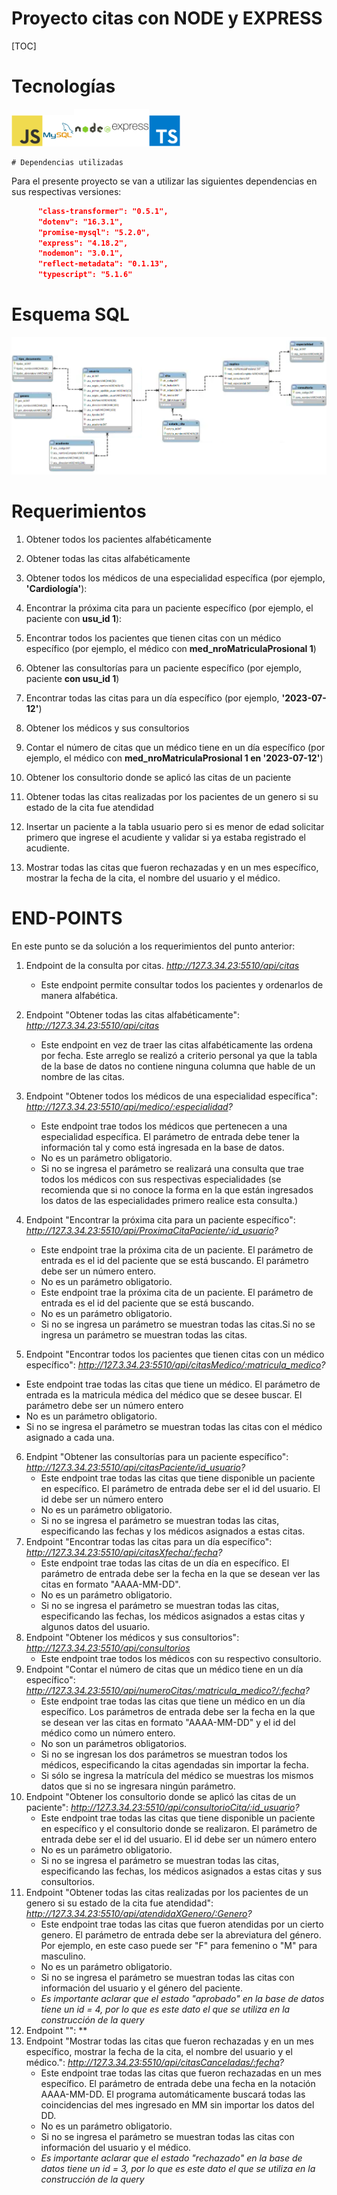 # Proyecto citas con NODE y EXPRESS

[TOC]

# Tecnologías

<img src="https://raw.githubusercontent.com/devicons/devicon/master/icons/javascript/javascript-original.svg" alt="javascript" width="50" height="50"/><img src="https://raw.githubusercontent.com/devicons/devicon/master/icons/mysql/mysql-original-wordmark.svg" alt="mysql" width="50" height="50"/><img src="https://raw.githubusercontent.com/devicons/devicon/master/icons/nodejs/nodejs-original-wordmark.svg" alt="nodejs" width="60" height="60"/><img src="https://raw.githubusercontent.com/devicons/devicon/master/icons/express/express-original-wordmark.svg" alt="express" width="60" height="60"/><img src="https://raw.githubusercontent.com/devicons/devicon/master/icons/typescript/typescript-original.svg" alt="typescript" width="50" height="50"/> 

	# Dependencias utilizadas

Para el presente proyecto se van a utilizar las siguientes dependencias en sus respectivas versiones:

  ```json
        "class-transformer": "0.5.1",
        "dotenv": "16.3.1",
        "promise-mysql": "5.2.0",
        "express": "4.18.2",
        "nodemon": "3.0.1",
        "reflect-metadata": "0.1.13",
        "typescript": "5.1.6"
  ```

# Esquema SQL 

![esquemaSql](./diagrama.png)



# Requerimientos

1. Obtener todos los pacientes alfabéticamente

2. Obtener todas las citas alfabéticamente

3. Obtener todos los médicos de una especialidad específica (por ejemplo, **'Cardiología'**):

4. Encontrar la próxima cita para un paciente específico (por ejemplo, el paciente con **usu_id 1**):

5. Encontrar todos los pacientes que tienen citas con un médico específico (por ejemplo, el médico con **med_nroMatriculaProsional 1**)

6. Obtener las consultorías para un paciente específico (por ejemplo, paciente **con usu_id 1**)

7. Encontrar todas las citas para un día específico (por ejemplo, **'2023-07-12'**)

8. Obtener los médicos y sus consultorios

9. Contar el número de citas que un médico tiene en un día específico (por ejemplo, el médico con **med_nroMatriculaProsional 1 en '2023-07-12'**)

10. Obtener los consultorio donde se aplicó las citas de un paciente

11. Obtener todas las citas realizadas por los pacientes de un genero si su estado de la cita fue atendidad

12. Insertar un paciente a la tabla usuario pero si es menor de edad solicitar primero que ingrese el acudiente y validar si ya estaba registrado el acudiente.

13. Mostrar todas las citas que fueron rechazadas y en un mes específico, mostrar la fecha de la cita, el nombre del usuario y el médico.



# END-POINTS  

En este punto se da solución a los requerimientos del punto anterior:

1. Endpoint de la consulta por citas. *http://127.3.34.23:5510/api/citas*
   * Este endpoint permite consultar todos los pacientes y ordenarlos de manera alfabética.

2. Endpoint "Obtener todas las citas alfabéticamente":  *http://127.3.34.23:5510/api/citas*
   * Este endpoint en vez de traer las citas alfabéticamente las ordena por fecha. Este arreglo se realizó a criterio personal ya que la tabla de la base de datos no contiene ninguna columna que hable de un nombre de las citas.
3. Endpoint "Obtener todos los médicos de una especialidad específica": *http://127.3.34.23:5510/api/medico/:especialidad?*
   * Este endpoint trae todos los médicos que pertenecen a una especialidad específica. El parámetro de entrada debe tener la información tal y como está ingresada en la base de datos. 
   * No es un parámetro obligatorio. 
   * Si no se ingresa el parámetro se realizará una consulta que trae todos los médicos con sus respectivas especialidades (se recomienda que si no conoce la forma en la que están ingresados los datos de las especialidades primero realice esta consulta.)
4. Endpoint "Encontrar la próxima cita para un paciente específico": *http://127.3.34.23:5510/api/ProximaCitaPaciente/:id_usuario?*
   * Este endpoint trae la próxima cita de un paciente. El parámetro de entrada es el id del paciente que se está buscando. El parámetro debe ser un número entero.
   * No es un parámetro obligatorio.
   * Este endpoint trae la próxima cita de un paciente. El parámetro de entrada es el id del paciente que se está buscando.
   * No es un parámetro obligatorio.
   * Si no se ingresa un parámetro se muestran todas las citas.Si no se ingresa un parámetro se muestran todas las citas.
5.  Endpoint "Encontrar todos los pacientes que tienen citas con un médico específico": *http://127.3.34.23:5510/api/citasMedico/:matricula_medico?*
   * Este endpoint trae todas las citas que tiene un médico. El parámetro de entrada es la matricula médica del médico que se desee buscar. El parámetro debe ser un número entero
   * No es un parámetro obligatorio.
   * Si no se ingresa el parámetro se muestran todas las citas con el médico asignado a cada una.
6. Endpint "Obtener las consultorías para un paciente específico": *http://127.3.34.23:5510/api/citasPaciente/id_usuario?*
   * Este endpoint trae todas las citas que tiene disponible un paciente en específico. El parámetro de entrada debe ser el id del usuario. El id debe ser un número entero
   * No es un parámetro obligatorio.
   * Si no se ingresa el parámetro se muestran todas las citas, especificando las fechas y los médicos asignados a estas citas.
7. Endpoint "Encontrar todas las citas para un día específico": *http://127.3.34.23:5510/api/citasXfecha/:fecha?*
   * Este endpoint trae todas las citas de un día en específico. El parámetro de entrada debe ser la fecha en la que se desean ver las citas en formato "AAAA-MM-DD".
   * No es un parámetro obligatorio.
   * Si no se ingresa el parámetro se muestran todas las citas, especificando las fechas, los médicos asignados a estas citas y algunos datos del usuario.
8. Endpoint "Obtener los médicos y sus consultorios":  *http://127.3.34.23:5510/api/consultorios*
   * Este endpoint trae todos los médicos con su respectivo consultorio.
9. Endpoint "Contar el número de citas que un médico tiene en un día específico": *http://127.3.34.23:5510/api/numeroCitas/:matricula_medico?/:fecha?*
   * Este endpoint trae todas las citas que tiene un médico en un día específico. Los parámetros de entrada debe ser la fecha en la que se desean ver las citas en formato "AAAA-MM-DD" y el id del médico como un número entero.
   * No son un parámetros obligatorios.
   * Si no se ingresan los dos parámetros se muestran todos los médicos, especificando la citas agendadas sin importar la fecha.
   * Si sólo se ingresa la matrícula del médico se muestras los mismos datos que si no se ingresara ningún parámetro.
10. Endpoint "Obtener los consultorio donde se aplicó las citas de un paciente": *http://127.3.34.23:5510/api/consultorioCita/:id_usuario?*
    * Este endpoint trae todas las citas que tiene disponible un paciente en específico y el consultorio donde se realizaron. El parámetro de entrada debe ser el id del usuario. El id debe ser un número entero
    * No es un parámetro obligatorio.
    * Si no se ingresa el parámetro se muestran todas las citas, especificando las fechas, los médicos asignados a estas citas y sus consultorios.
11. Endpoint "Obtener todas las citas realizadas por los pacientes de un genero si su estado de la cita fue atendidad": *http://127.3.34.23:5510/api/atendidaXGenero/:Genero?*
    * Este endpoint trae todas las citas que fueron atendidas por un cierto genero. El parámetro de entrada debe ser la abreviatura del género. Por ejemplo, en este caso puede ser "F" para femenino o "M" para masculino.
    * No es un parámetro obligatorio.
    * Si no se ingresa el parámetro se muestran todas las citas con información del usuario y el género del paciente.
    * *Es importante aclarar que el estado "aprobado" en la base de datos tiene un id = 4, por lo que es este dato el que se utiliza en la construcción de la query*
12. Endpoint "": **
13. Endpoint "Mostrar todas las citas que fueron rechazadas y en un mes específico, mostrar la fecha de la cita, el nombre del usuario y el médico.": *http://127.3.34.23:5510/api/citasCanceladas/:fecha?*
    * Este endpoint trae todas las citas que fueron rechazadas en un mes específico. El parámetro de entrada debe una fecha en la notación AAAA-MM-DD. El programa automáticamente buscará todas las coincidencias del mes ingresado en MM sin importar los datos del DD.
    * No es un parámetro obligatorio.
    * Si no se ingresa el parámetro se muestran todas las citas con información del usuario y el médico.
    * *Es importante aclarar que el estado "rechazado" en la base de datos tiene un id = 3, por lo que es este dato el que se utiliza en la construcción de la query*







